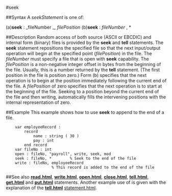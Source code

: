 
#seek

##Syntax
A _seekStatement_ is one of:

(a)**seek** : _fileNumber _, _filePosition_
(b)**seek** : _fileNumber_ , *




##Description
Random access of both source (ASCII or EBCDIC) and internal form (binary) files is provided by the **seek** and **tell** statements. The **seek** statement repositions the specified file so that the next input/output operation will begin at the specified point (_filePosition_) in the file.
The _fileNumber_ must specify a file that is open with **seek** capability. The _filePosition_ is a non-negative integer offset in bytes from the beginning of the file. Usually, this is a number returned by the **tell** statement. (The first position in the file is position zero.)
Form (b) specifies that the next operation is to begin at the position immediately following the current end of the file. A _filePosition_ of zero specifies that the next operation is to start at the beginning of the file. Seeking to a position beyond the current end of the file and then writing, automatically fills the intervening positions with the internal representation of zero.



##Example
This example shows how to use **seek** to append to the end of a file.


        var employeeRecord :
            record
                name : string ( 30 )
                pay : int
            end record
        var fileNo : int
        open : fileNo, "payroll", write, seek, mod
        seek : fileNo, *        % Seek to the end of the file
        write : fileNo, employeeRecord
                        % This record is added to the end of the file
##See also
**[read.html](read)**, **[write.html](write)**, **[open.html](open)**, **[close.html](close)**, **[tell.html](tell)**, **[get.html](get)** and **[put.html](put)** statements. Another example use of **[](seek)** is given with the explanation of the **[tell.html](tell)** [statement.html](statement).


